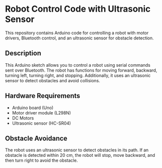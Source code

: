 # Robot Control Code with Ultrasonic Sensor

This repository contains Arduino code for controlling a robot with motor drivers, Bluetooth control, and an ultrasonic sensor for obstacle detection.

## Description

This Arduino sketch allows you to control a robot using serial commands sent over Bluetooth. 
The robot has functions for moving forward, backward, turning left, turning right, and stopping. Additionally, it uses an ultrasonic sensor to detect obstacles and avoid collisions.

## Hardware Requirements

- Arduino board (Uno)
- Motor driver module (L298N)
- DC Motors
- Ultrasonic sensor (HC-SR04)

## Obstacle Avoidance

The robot uses an ultrasonic sensor to detect obstacles in its path. If an obstacle is detected within 20 cm, the robot will stop, move backward, and then turn right to avoid the obstacle.
